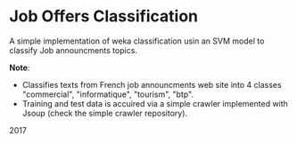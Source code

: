 # Job Offers Classification
A simple implementation of weka classification usin an SVM model to classify Job announcments topics. 

**Note**:
- Classifies texts from French job announcments web site into 4 classes "commercial", "informatique", "tourism", "btp".
- Training and test data is accuired via a simple crawler implemented with Jsoup (check the simple crawler repository).

2017



